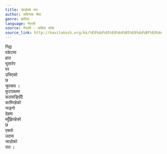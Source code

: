 ```yaml
---
title: जाडोको रात
author: अविनाश श्रेष्ठ
genre: कविता
language: नेपाली
source: नेपाली - कविता कोश
source_link: http://kavitakosh.org/kk/%E0%A4%85%E0%A4%B5%E0%A4%BF%E0%A4%A8%E0%A4%BE%E0%A4%B6_%E0%A4%B6%E0%A5%8D%E0%A4%B0%E0%A5%87%E0%A4%B7%E0%A5%8D%E0%A4%A0
---
```


निद्रा  
पकेटमा  
हात  
घुसारेर  
पर  
उभिएको  
छ  
चुपचाप ।  
फुटपाथमा  
कठयाङ्ग्रिँदै  
कामिरहेको  
नाङ्गो  
देहमा  
ब्युँझिरहेको  
छ  
एक्लो  
उदास  
जाडोको  
रात ।
